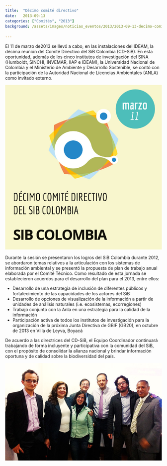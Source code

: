 ```yaml
---
title:  "Décimo comité directivo"
date:   2013-09-13
categories: ["Comités", "2013"]
background: /assets/images/noticias_eventos/2013/2013-09-13-decimo-comite-directivo1.png

---
```


El 11 de marzo de2013 se llevó a cabo, en las instalaciones del IDEAM, la décima reunión del Comité Directivo del SiB Colombia (CD-SiB). En esta oportunidad, además de los cinco institutos de investigación del SINA (Humboldt, SINCHI, INVEMAR, IIAP e IDEAM), la Universidad Nacional de Colombia y el Ministerio de Ambiente y Desarrollo Sostenible, se contó con la participación de la Autoridad Nacional de Licencias Ambientales (ANLA) como invitado externo.  

<img src="/assets/images/noticias_eventos/2013/2013-09-13-decimo-comite-directivo3.jpg" width=770>

Durante la sesión se presentaron los logros del SiB Colombia durante 2012, se abordaron temas relativos a la articulación con los sistemas de información ambiental y se presentó la propuesta de plan de trabajo anual elaborada por el Comité Técnico. Como resultado de esta jornada se establecieron acuerdos para el desarrollo del plan para el 2013, entre ellos:  

+ Desarrollo de una estrategia de inclusión de diferentes públicos y fortalecimiento de las capacidades de los actores del SiB
+ Desarrollo de opciones de visualización de la información a partir de unidades de análisis naturales (i.e. ecosistemas, ecorregiones)
+ Trabajo conjunto con la Anla en una estrategia para la calidad de la información
+ Participación activa de todos los institutos de investigación para la organización de la próxima Junta Directiva de GBIF (GB20), en octubre de 2013 en Villa de Leyva, Boyacá

De acuerdo a las directrices del CD-SiB, el Equipo Coordinador continuará trabajando de forma incluyente y participativa con la comunidad del SiB, con el propósito de consolidar la alianza nacional y brindar información oportuna y de calidad sobre la biodiversidad del país.

<img src="/assets/images/noticias_eventos/2013/2013-09-13-decimo-comite-directivo2.jpg" width=770>
